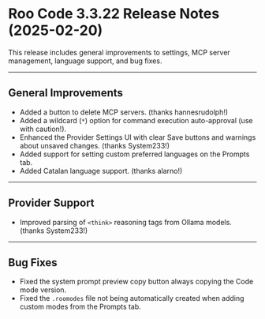 # Roo Code 3.3.22 Release Notes (2025-02-20)

This release includes general improvements to settings, MCP server management, language support, and bug fixes.

---

## General Improvements

*   Added a button to delete MCP servers. (thanks hannesrudolph!)
*   Added a wildcard (`*`) option for command execution auto-approval (use with caution!).
*   Enhanced the Provider Settings UI with clear Save buttons and warnings about unsaved changes. (thanks System233!)
*   Added support for setting custom preferred languages on the Prompts tab.
*   Added Catalan language support. (thanks alarno!)

---

## Provider Support

*   Improved parsing of `<think>` reasoning tags from Ollama models. (thanks System233!)

---

## Bug Fixes

*   Fixed the system prompt preview copy button always copying the Code mode version.
*   Fixed the `.roomodes` file not being automatically created when adding custom modes from the Prompts tab.